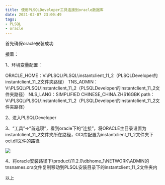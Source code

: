 ```yaml
---
title: 使用PLSQLDeveloper工具连接到oracle数据库
date: 2021-02-07 23:00:49
tags:
- PLSQL
- oracle
---
```


首先确保oracle安装成功

接着：

1、环境变量配置：

ORACLE_HOME：V:\PLSQL\PLSQL\instantclient_11_2（PLSQLDeveloper的instantclient_11_2文件夹路径）
TNS_ADMIN：V:\PLSQL\PLSQL\instantclient_11_2（PLSQLDeveloper的instantclient_11_2文件夹路径）
NLS_LANG：SIMPLIFIED CHINESE_CHINA.ZHS16GBK 
path：V:\PLSQL\PLSQL\instantclient_11_2（PLSQLDeveloper的instantclient_11_2文件夹路径）

2、进入PLSQLDeveloper

3、“工具”->“首选项”，看到oracle下的“连接”，将ORACLE主目录设置为instantclient_11_2文件夹所在路径，OCI库配置为instantclient_11_2文件夹下oci.dll文件的路径

![](1.png)

4、将oracle安装路径下\product\11.2.0\dbhome_1\NETWORK\ADMIN的tnsnames.ora文件复制移动到PLSQL安装目录下的instantclient_11_2文件夹内



以上